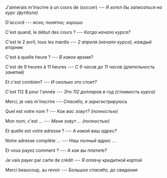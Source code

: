 J'aimerais m'inscrire à un cours de (soccer) --- *Я хотел бы записаться на курс (футбола)*



D'accord --- *ясно; понятно; хорошо*



C'est quand, le début des cours ? --- *Когда начало курса?*



C'est le 2 avril, tous les mardis --- *2 апреля (начало курса), каждый вторник*



C'est à quelle heure ? --- *В какое время?*



C'est de 9 heures à 11 heures --- *С 9 часов до 11 часов (длительность занятий)*



Et c'est combien? --- *И сколько это стоит?*



C'est 112 $ pour l'année --- *Это 112 долларов в год (стоимость курса)*



Merci, je vais m'inscrire --- *Спасибо, я зарегистрируюсь*



Quel est votre nom ? --- *Как вас зовут? (полностью)*



Mon nom, c'est ... --- *Меня зовут ... (полностью)*



Et quelle est votre adresse ? --- *А какой ваш адрес?*



Notre adresse complète ... --- *Наш полный адрес ...*



Et vous payez comment ? --- *А как вы платите?*



Je vais payer par carte de crédit --- *Я оплачу кредитной картой*



Merci beaucoup, au revoir --- *Большое спасибо, до свидания*